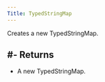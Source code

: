 ```yaml
---
Title: TypedStringMap
---
```


Creates a new TypedStringMap.

#- Returns
- 
- A new TypedStringMap.
